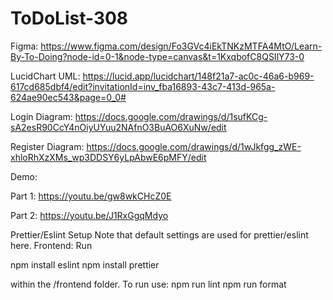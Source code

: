 # ToDoList-308

Figma:
https://www.figma.com/design/Fo3GVc4iEkTNKzMTFA4MtO/Learn-By-To-Doing?node-id=0-1&node-type=canvas&t=1KxqbofC8QSIlY73-0

LucidChart UML:
https://lucid.app/lucidchart/148f21a7-ac0c-46a6-b969-617cd685dbf4/edit?invitationId=inv_fba16893-43c7-413d-965a-624ae90ec543&page=0_0#

Login Diagram:
https://docs.google.com/drawings/d/1sufKCg-sA2esR90CcY4nOiyUYuu2NAfnO3BuAO6XuNw/edit

Register Diagram:
https://docs.google.com/drawings/d/1wJkfgg_zWE-xhloRhXzXMs_wp3DDSY6yLpAbwE6pMFY/edit

Demo:

Part 1: https://youtu.be/gw8wkCHcZ0E

Part 2: https://youtu.be/J1RxGgqMdyo

Prettier/Eslint Setup
Note that default settings are used for prettier/eslint here.
Frontend:
Run

npm install eslint
npm install prettier

within the /frontend folder. To run use:
npm run lint
npm run format

